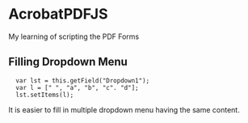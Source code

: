 # AcrobatPDFJS
My learning of scripting the PDF Forms

## Filling Dropdown Menu

```JS
  var lst = this.getField("Dropdown1");
  var l = [" ", "a", "b", "c". "d"];
  lst.setItems(l);
```

It is easier to fill in multiple dropdown menu having the same content.  
